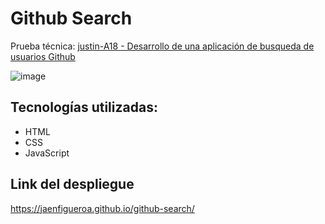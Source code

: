 # Github Search

Prueba técnica: [justin-A18 - Desarrollo de una aplicación de busqueda de usuarios Github](https://github.com/justin-A18/prueba-tecnica?tab=readme-ov-file)

![image](https://github.com/jaenfigueroa/github-search/assets/69079292/029f05ab-7e7a-4191-be56-8d4df8fe452f)

## Tecnologías utilizadas:

- HTML
- CSS
- JavaScript

## Link del despliegue

https://jaenfigueroa.github.io/github-search/
